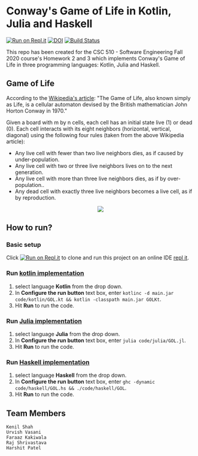 # Conway's Game of Life in Kotlin, Julia and Haskell

[![Run on Repl.it](https://repl.it/badge/github/urvishvasani/HW_2_3_Game_of_Life)](https://repl.it/github/urvishvasani/HW_2_3_Game_of_Life)
[![DOI](https://zenodo.org/badge/DOI/10.5281/zenodo.3996733.svg)](https://doi.org/10.5281/zenodo.3996733)
[![Build Status](https://travis-ci.org/urvishvasani/HW_2_3_Game_of_Life.svg?branch=master)](https://travis-ci.org/urvishvasani/HW_2_3_Game_of_Life)

This repo has been created for the CSC 510 - Software Engineering Fall 2020 course's Homework 2 and 3 which implements Conway's Game of Life in three programming languages: Kotlin, Julia and Haskell.

## Game of Life
According to the [Wikipedia's article](https://en.wikipedia.org/wiki/Conway%27s_Game_of_Life): "The Game of Life, also known simply as Life, is a cellular automaton devised by the British mathematician John Horton Conway in 1970."

Given a board with m by n cells, each cell has an initial state live (1) or dead (0). Each cell interacts with its eight neighbors (horizontal, vertical, diagonal) using the following four rules (taken from the above Wikipedia article):

- Any live cell with fewer than two live neighbors dies, as if caused by under-population.
- Any live cell with two or three live neighbors lives on to the next generation.
- Any live cell with more than three live neighbors dies, as if by over-population..
- Any dead cell with exactly three live neighbors becomes a live cell, as if by reproduction.

<p align="center">
  <img src="https://github.com/urvishvasani/HW_2_3_Game_of_Life/blob/master/data/GOL.gif">
</p>

## How to run?

### Basic setup
Click  [![Run on Repl.it](https://repl.it/badge/github/urvishvasani/HW_2_3_Game_of_Life)](https://repl.it/github/urvishvasani/HW_2_3_Game_of_Life)  to clone and run this project on an online IDE [repl it](https://repl.it/repls/AjarGrubbyProgramminglanguage#README.md).

### Run [kotlin implementation](code/kotlin/GOL.kt)
1. select language **Kotlin** from the drop down.
2. In **Configure the run button** text box, enter ```kotlinc -d main.jar code/kotlin/GOL.kt && kotlin -classpath main.jar GOLKt```.
3. Hit **Run** to run the code.

### Run [Julia implementation](code/julia/GOL.jl)
1. select language **Julia** from the drop down.
2. In **Configure the run button** text box, enter ```julia code/julia/GOL.jl```.
3. Hit **Run** to run the code.

### Run [Haskell implementation]()
1. select language **Haskell** from the drop down.
2. In **Configure the run button** text box, enter ```ghc -dynamic code/haskell/GOL.hs && ./code/haskell/GOL```.
3. Hit **Run** to run the code.

## Team Members
```
Kenil Shah
Urvish Vasani
Faraaz Kakiwala
Raj Shrivastava
Harshit Patel
```
